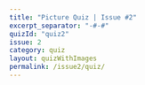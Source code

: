```yaml
---
title: "Picture Quiz | Issue #2"
excerpt_separator: "-#-#"
quizId: "quiz2"
issue: 2
category: quiz
layout: quizWithImages
permalink: /issue2/quiz/
---
```

